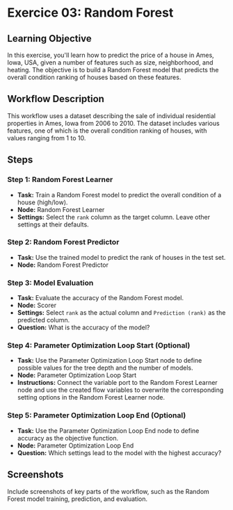 # Exercice 03: Random Forest

## Learning Objective

In this exercise, you'll learn how to predict the price of a house in Ames, Iowa, USA, given a number of features such as size, neighborhood, and heating. The objective is to build a Random Forest model that predicts the overall condition ranking of houses based on these features.

## Workflow Description

This workflow uses a dataset describing the sale of individual residential properties in Ames, Iowa from 2006 to 2010. The dataset includes various features, one of which is the overall condition ranking of houses, with values ranging from 1 to 10.

## Steps

### Step 1: Random Forest Learner

- **Task:** Train a Random Forest model to predict the overall condition of a house (high/low).
- **Node:** Random Forest Learner
- **Settings:** Select the `rank` column as the target column. Leave other settings at their defaults.

### Step 2: Random Forest Predictor

- **Task:** Use the trained model to predict the rank of houses in the test set.
- **Node:** Random Forest Predictor

### Step 3: Model Evaluation

- **Task:** Evaluate the accuracy of the Random Forest model.
- **Node:** Scorer
- **Settings:** Select `rank` as the actual column and `Prediction (rank)` as the predicted column.
- **Question:** What is the accuracy of the model?

### Step 4: Parameter Optimization Loop Start (Optional)

- **Task:** Use the Parameter Optimization Loop Start node to define possible values for the tree depth and the number of models.
- **Node:** Parameter Optimization Loop Start
- **Instructions:** Connect the variable port to the Random Forest Learner node and use the created flow variables to overwrite the corresponding setting options in the Random Forest Learner node.

### Step 5: Parameter Optimization Loop End (Optional)

- **Task:** Use the Parameter Optimization Loop End node to define accuracy as the objective function.
- **Node:** Parameter Optimization Loop End
- **Question:** Which settings lead to the model with the highest accuracy?

## Screenshots

Include screenshots of key parts of the workflow, such as the Random Forest model training, prediction, and evaluation.
